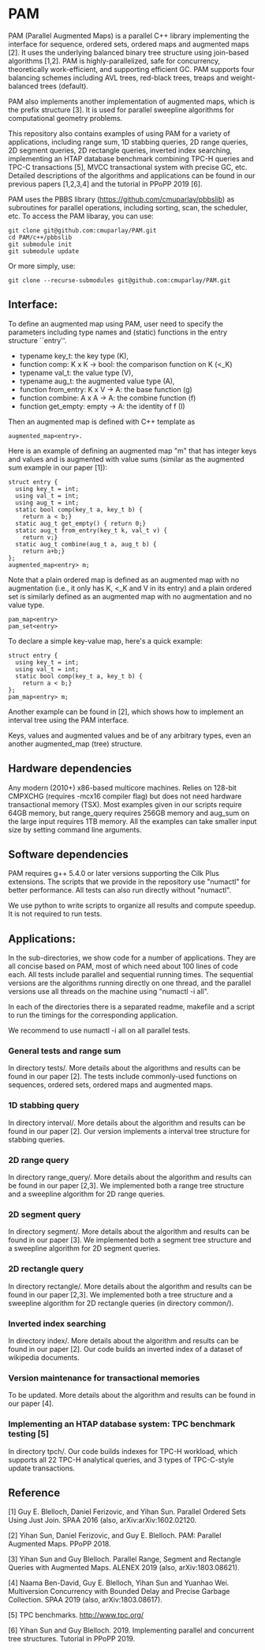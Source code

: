 # PAM

PAM (Parallel Augmented Maps) is a parallel C++ library implementing the interface for sequence, ordered sets, ordered maps and augmented maps [2]. It uses the underlying balanced binary tree structure using join-based algorithms [1,2]. PAM is highly-parallelized, safe for concurrency, theoretically work-efficient, and supporting efficient GC. PAM supports four balancing schemes including AVL trees, red-black trees, treaps and weight-balanced trees (default).

PAM also implements another implementation of augmented maps, which is the prefix structure [3]. It is used for parallel sweepline algorithms for computational geometry problems.

This repository also contains examples of using PAM for a variety of applications, including range sum, 1D stabbing queries, 2D range queries, 2D segment queries, 2D rectangle queries, inverted index searching, implementing an HTAP database benchmark combining TPC-H  queries and TPC-C transactions [5], MVCC transactional system with precise GC, etc. Detailed descriptions of the algorithms and applications can be found in our previous papers [1,2,3,4] and the tutorial in PPoPP 2019 [6].

PAM uses the PBBS library (https://github.com/cmuparlay/pbbslib) as subroutines for parallel operations, including sorting, scan, the scheduler, etc. To access the PAM libaray, you can use:

```
git clone git@github.com:cmuparlay/PAM.git
cd PAM/c++/pbbslib
git submodule init
git submodule update
```

Or more simply, use:

```
git clone --recurse-submodules git@github.com:cmuparlay/PAM.git 
```

## Interface:

To define an augmented map using PAM, user need to specify the parameters including type names and (static) functions in the entry structure ``entry''.

* typename key_t: the key type (K),
* function comp: K x K -> bool: the comparison function on K (<_K)
* typename val_t: the value type (V),
* typename aug_t: the augmented value type (A),
* function from_entry: K x V -> A: the base function (g)
* function combine: A x A -> A: the combine function (f)
* function get_empty: empty -> A: the identity of f (I)

Then an augmented map is defined with C++ template as 

```
augmented_map<entry>.
```

Here is an example of defining an augmented map "m" that has integer keys and values and is augmented with value sums (similar as the augmented sum example in our paper [1]):

```
struct entry {
  using key_t = int;
  using val_t = int;
  using aug_t = int;
  static bool comp(key_t a, key_t b) { 
    return a < b;}
  static aug_t get_empty() { return 0;}
  static aug_t from_entry(key_t k, val_t v) { 
    return v;}
  static aug_t combine(aug_t a, aug_t b) { 
    return a+b;}
};
augmented_map<entry> m;
```

Note that a plain ordered map is defined as an augmented map with no augmentation (i.e., it only has K, <_K and V in its entry) and a plain ordered set is similarly defined as an augmented map with no augmentation and no value type.

```
pam_map<entry>
pam_set<entry>
```

To declare a simple key-value map, here's a quick example:

```
struct entry {
  using key_t = int;
  using val_t = int;
  static bool comp(key_t a, key_t b) { 
    return a < b;}
};
pam_map<entry> m;
```

Another example can be found in [2], which shows how to implement an interval tree using the PAM interface.

Keys, values and augmented values and be of any arbitrary types, even an another augmented_map (tree) structure. 

## Hardware dependencies

Any modern (2010+) x86-based multicore machines.  Relies on 128-bit CMPXCHG (requires -mcx16 compiler flag) but does not need hardware transactional memory (TSX).  Most examples given in our scripts require 64GB memory, but range_query requires 256GB memory and aug_sum on the large input requires 1TB memory.  All the examples can take smaller input size by setting command line arguments.

## Software dependencies
PAM requires g++ 5.4.0 or later versions supporting the Cilk Plus extensions.    The scripts that we provide in the repository use "numactl" for better performance. All tests can also run directly without "numactl".

We use python to write scripts to organize all results and compute speedup. It is not required to run tests.

## Applications:
In the sub-directories, we show code for a number of applications. They are all concise based on PAM, most of which need about 100 lines of code each.  All tests include parallel and sequential running times.  The sequential versions are the algorithms running directly on one thread, and the parallel versions use all threads on the machine using "numactl -i all".

In each of the directories there is a separated readme, makefile and a script to run the timings for the corresponding application.

We recommend to use numactl -i all on all parallel tests.


### General tests and range sum 
In directory tests/. More details about the algorithms and results can be found in our paper [2]. The tests include commonly-used functions on sequences, ordered sets, ordered maps and augmented maps.

### 1D stabbing query 
In directory interval/. More details about the algorithm and results can be found in our paper [2]. Our version implements a interval tree structure for stabbing queries.

### 2D range query
In directory range_query/. More details about the algorithm and results can be found in our paper [2,3]. We implemented both a range tree structure and a sweepline algorithm for 2D range queries.

### 2D segment query
In directory segment/. More details about the algorithm and results can be found in our paper [3]. We implemented both a segment tree structure and a sweepline algorithm for 2D segment queries.

### 2D rectangle query
In directory rectangle/. More details about the algorithm and results can be found in our paper [2,3]. We implemented both a tree structure and a sweepline algorithm for 2D rectangle queries (in directory common/).

### Inverted index searching
In directory index/. More details about the algorithm and results can be found in our paper [2]. Our code builds an inverted index of a dataset of wikipedia documents.

### Version maintenance for transactional memories
To be updated. More details about the algorithm and results can be found in our paper [4]. 

### Implementing an HTAP database system: TPC benchmark testing [5]
In directory tpch/. Our code builds indexes for TPC-H workload, which supports all 22 TPC-H analytical queries, and 3 types of TPC-C-style update transactions. 

## Reference
[1] Guy E. Blelloch, Daniel Ferizovic, and Yihan Sun. Parallel Ordered Sets Using Just Join. SPAA 2016 (also, arXiv:arXiv:1602.02120. 

[2] Yihan Sun, Daniel Ferizovic, and Guy E. Blelloch. PAM: Parallel Augmented Maps. PPoPP 2018. 

[3] Yihan Sun and Guy Blelloch. Parallel Range, Segment and Rectangle Queries with Augmented Maps. ALENEX 2019 (also, arXiv:1803.08621).

[4] Naama Ben-David, Guy E. Blelloch, Yihan Sun and Yuanhao Wei. Multiversion Concurrency with Bounded Delay and Precise Garbage Collection. SPAA 2019 (also, arXiv:1803.08617).

[5] TPC benchmarks. http://www.tpc.org/

[6] Yihan Sun and Guy Blelloch. 2019. Implementing parallel and concurrent tree structures. Tutorial in PPoPP 2019.